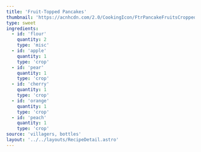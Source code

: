 ```yaml
---
title: 'Fruit-Topped Pancakes'
thumbnail: 'https://acnhcdn.com/2.0/CookingIcon/FtrPancakeFruitsCropped.png'
type: sweet
ingredients:
  - id: 'flour'
    quantity: 2
    type: 'misc'
  - id: 'apple'
    quantity: 1
    type: 'crop'
  - id: 'pear'
    quantity: 1
    type: 'crop'
  - id: 'cherry'
    quantity: 1
    type: 'crop'
  - id: 'orange'
    quantity: 1
    type: 'crop'
  - id: 'peach'
    quantity: 1
    type: 'crop'
source: 'villagers, bottles'
layout: '../../layouts/RecipeDetail.astro'
---
```


